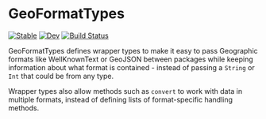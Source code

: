 # GeoFormatTypes

[![Stable](https://img.shields.io/badge/docs-stable-blue.svg)](https://JuliaGeo.github.io/GeoFormatTypes.jl/stable)
[![Dev](https://img.shields.io/badge/docs-dev-blue.svg)](https://JuliaGeo.github.io/GeoFormatTypes.jl/dev)
[![Build Status](https://travis-ci.org/JuliaGeo/GeoFormatTypes.jl.svg?branch=master)](https://travis-ci.org/JuliaGeo/GeoFormatTypes.jl)


GeoFormatTypes defines wrapper types to make it easy to pass Geographic formats like WellKnownText or GeoJSON between packages while keeping information about what format is contained - instead of passing a `String` or `Int` that could be from any type.

Wrapper types also allow methods such as `convert` to work with data in
multiple formats, instead of defining lists of format-specific handling methods.

